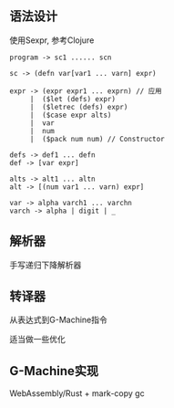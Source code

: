 ## 语法设计

使用Sexpr, 参考Clojure

```
program -> sc1 ...... scn

sc -> (defn var[var1 ... varn] expr)

expr -> (expr expr1 ... exprn) // 应用
     |  ($let (defs) expr)
     |  ($letrec (defs) expr)
     |  ($case expr alts)
     |  var
     |  num
     |  ($pack num num) // Constructor

defs -> def1 ... defn
def -> [var expr]

alts -> alt1 ... altn
alt -> [(num var1 ... varn) expr]

var -> alpha varch1 ... varchn
varch -> alpha | digit | _
```

## 解析器

手写递归下降解析器

## 转译器

从表达式到G-Machine指令

适当做一些优化

## G-Machine实现

WebAssembly/Rust + mark-copy gc 

